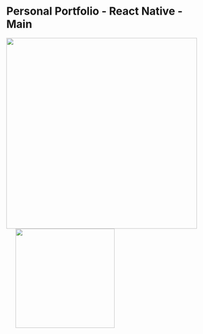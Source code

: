 <div algin="center">
  
  # Personal Portfolio - React Native - Main
</div>

<div algin="center">
  <img src="https://miro.medium.com/v2/resize:fit:913/0*nXMWMQxWlj6-dS2j.jpg" width="500"/> &nbsp &nbsp &nbsp
  <img src="https://cdn.kibrispdr.org/data/46/logo-apk-24.webp" width="260"/>
</div>
